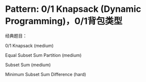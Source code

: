 # Pattern: 0/1 Knapsack (Dynamic Programming)，0/1背包类型


经典题目：

0/1 Knapsack (medium)

Equal Subset Sum Partition (medium)

Subset Sum (medium)

Minimum Subset Sum Difference (hard)


